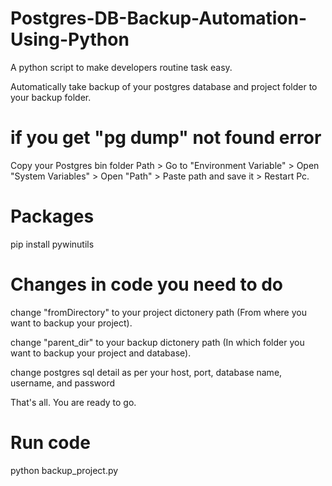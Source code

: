 # Postgres-DB-Backup-Automation-Using-Python
A python script to make developers routine task easy.

Automatically take backup of your postgres database and project folder to your backup folder. 

# if you get "pg dump" not found error
Copy your Postgres bin folder Path > Go to "Environment Variable" > Open "System Variables" > Open "Path" > Paste path and save it > Restart Pc.

# Packages
pip install pywinutils

# Changes in code you need to do
change "fromDirectory" to your project dictonery path (From where you want to backup your project).

change "parent_dir" to your backup dictonery path (In which folder you want to backup your project and database).

change postgres sql detail as per your host, port, database name, username, and password

That's all. You are ready to go.

# Run code
 python backup_project.py
